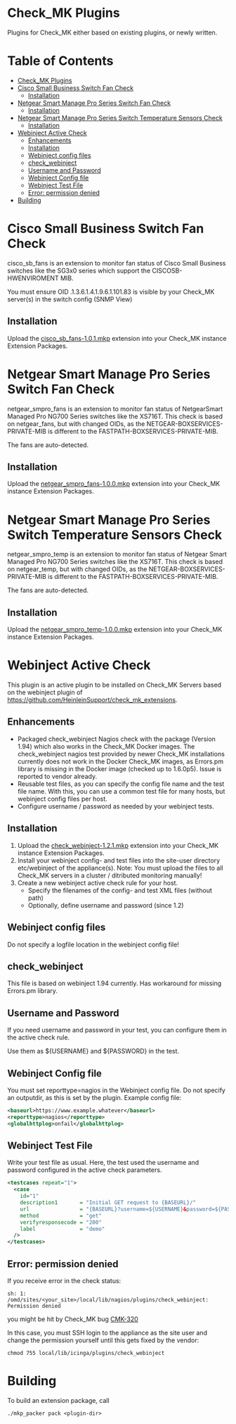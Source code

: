 # Check_MK Plugins

Plugins for Check_MK either based on existing plugins, or newly written.


[TOC levels=1-5]: #

# Table of Contents
- [Check_MK Plugins](#check_mk-plugins)
- [Cisco Small Business Switch Fan Check](#cisco-small-business-switch-fan-check)
  - [Installation](#installation)
- [Netgear Smart Manage Pro Series Switch Fan Check](#netgear-smart-manage-pro-series-switch-fan-check)
  - [Installation](#installation-1)
- [Netgear Smart Manage Pro Series Switch Temperature Sensors Check](#netgear-smart-manage-pro-series-switch-temperature-sensors-check)
  - [Installation](#installation-2)
- [Webinject Active Check](#webinject-active-check)
  - [Enhancements](#enhancements)
  - [Installation](#installation-3)
  - [Webinject config files](#webinject-config-files)
  - [check_webinject](#check_webinject)
  - [Username and Password](#username-and-password)
  - [Webinject Config file](#webinject-config-file)
  - [Webinject Test File](#webinject-test-file)
  - [Error: permission denied](#error-permission-denied)
- [Building](#building)

# Cisco Small Business Switch Fan Check

cisco_sb_fans is an extension to monitor fan status of Cisco Small Business switches like the SG3x0 series 
which support the CISCOSB-HWENVIROMENT MIB.

You must ensure OID .1.3.6.1.4.1.9.6.1.101.83 is visible by your Check_MK server(s) in the switch config (SNMP View)

## Installation
Upload the [cisco_sb_fans-1.0.1.mkp](https://github.com/robertoschwald/check_mk_plugins/releases/download/sb_fan_1.0.1/cisco_sb_fans-1.0.1.mkp) extension into your Check_MK instance Extension Packages.



# Netgear Smart Manage Pro Series Switch Fan Check
netgear_smpro_fans is an extension to monitor fan status of NetgearSmart Managed Pro NG700 Series switches like the XS716T.
This check is based on netgear_fans, but with changed OIDs, as the NETGEAR-BOXSERVICES-PRIVATE-MIB is different to the FASTPATH-BOXSERVICES-PRIVATE-MIB.

The fans are auto-detected.

## Installation
Upload the [netgear_smpro_fans-1.0.0.mkp](https://github.com/robertoschwald/check_mk_plugins/releases/download/smpro_fans_1.0.0/netgear_smpro_fans-1.0.0.mkp) extension into your Check_MK instance Extension Packages.



# Netgear Smart Manage Pro Series Switch Temperature Sensors Check
netgear_smpro_temp is an extension to monitor fan status of Netgear Smart Managed Pro NG700 Series switches like the XS716T.
This check is based on netgear_temp, but with changed OIDs, as the NETGEAR-BOXSERVICES-PRIVATE-MIB is different to the FASTPATH-BOXSERVICES-PRIVATE-MIB.

The fans are auto-detected.

## Installation
Upload the [netgear_smpro_temp-1.0.0.mkp](https://github.com/robertoschwald/check_mk_plugins/releases/download/smpro_temp_1.0.0/netgear_smpro_temp-1.0.0.mkp) extension into your Check_MK instance Extension Packages.



# Webinject Active Check
This plugin is an active plugin to be installed on Check_MK Servers based on the webinject plugin of https://github.com/HeinleinSupport/check_mk_extensions.  

## Enhancements
- Packaged check_webinject Nagios check with the package (Version 1.94) which also works in the Check_MK Docker images. The check_webinject nagios test provided by newer Check_MK installations currently does not work in the Docker Check_MK images, as Errors.pm library is missing in the Docker image (checked up to 1.6.0p5). Issue is reported to vendor already.
- Reusable test files, as you can specify the config file name and the test file name. With this, you can use a common test file for many hosts, but webinject config files per host.
- Configure username / password as needed by your webinject tests.

## Installation
1. Upload the [check_webinject-1.2.1.mkp](https://github.com/robertoschwald/check_mk_plugins/releases/download/1.2.1/check_webinject-1.2.1.mkp) extension into your Check_MK instance Extension Packages.
2. Install your webinject config- and test files into the site-user directory etc/webinject of the appliance(s).
   Note: You must upload the files to all Check_MK servers in a cluster / ditributed monitoring manually!
3. Create a new webinject active check rule for your host. 
    - Specify the filenames of the config- and test XML files (without path)   
    - Optionally, define username and password (since 1.2)

## Webinject config files
Do not specify a logfile location in the webinject config file!

## check_webinject
This file is based on webinject 1.94 currently. Has workaround for missing Errors.pm library.

## Username and Password
If you need username and password in your test, you can configure them in the active check rule.

Use them as ${USERNAME} and ${PASSWORD} in the test.

## Webinject Config file
You must set reporttype=nagios in the Webinject config file. Do not specify an outputdir, as this is set by the plugin.
Example config file:
```xml
<baseurl>https://www.example.whatever</baseurl>
<reporttype>nagios</reporttype>
<globalhttplog>onfail</globalhttplog>
```

## Webinject Test File
Write your test file as usual. Here, the test used the username and password configured in the active check parameters.
```xml
<testcases repeat="1">
  <case
    id="1"
    description1       = "Initial GET request to {BASEURL}/"
    url                = "{BASEURL}?username=${USERNAME}&password=${PASSWORD}"
    method             = "get"
    verifyresponsecode = "200"
    label              = "demo"
  />
</testcases>
```
## Error: permission denied
If you receive error in the check status:
```
sh: 1: /omd/sites/<your_site>/local/lib/nagios/plugins/check_webinject: Permission denied
```
you might be hit by Check_MK bug [CMK-320](https://mathias-kettner.de/bugs.php?bug_id=CMK-320)

In this case, you must SSH login to the appliance as the site user and change the permission yourself until this gets fixed by the vendor:
```
chmod 755 local/lib/icinga/plugins/check_webinject
```


# Building
To build an extension package, call
```
./mkp_packer pack <plugin-dir>
```
